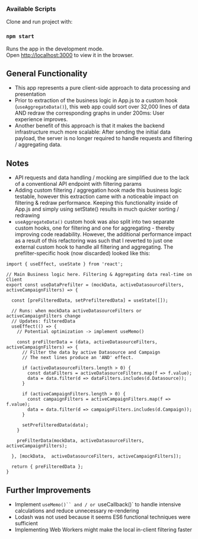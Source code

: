### Available Scripts

Clone and run project with:

### `npm start`

Runs the app in the development mode.<br />
Open [http://localhost:3000](http://localhost:3000) to view it in the browser.

## General Functionality

- This app represents a pure client-side approach to data processing and presentation
- Prior to extraction of the business logic in App.js to a custom hook (`useAggregateData()`), this web app could sort over 32,000 lines of data AND redraw the corresponding graphs in under 200ms: User experience improves.
- Another benefit of this approach is that it makes the backend infrastructure much more scalable: After sending the initial data payload, the server is no longer required to handle requests and filtering / aggregating data.

## Notes

- API requests and data handling / mocking are simplified due to the lack of a conventional API endpoint with filtering params
- Adding custom filtering / aggregation hook made this business logic testable, however this extraction came with a noticeable impact on filtering & redraw performance. Keeping this functionality inside of App.js and simply using setState() results in much quicker sorting / redrawing
- `useAggregateData()` custom hook was also split into two separate custom hooks, one for filtering and one for aggregating - thereby improving code readability. However, the additional performance impact as a result of this refactoring was such that I reverted to just one external custom hook to handle all filtering and aggregating. The prefilter-specific hook (now discarded) looked like this:

```
import { useEffect, useState } from 'react';

// Main Business logic here. Filtering & Aggregating data real-time on Client
export const useDataPrefilter = (mockData, activeDatasourceFilters, activeCampaignFilters) => {

  const [preFilteredData, setPrefilteredData] = useState([]);

  // Runs: when mockData activeDatasourceFilters or activeCampaignFilters change
  // Updates: filteredData
  useEffect(() => {
    // Potential optimization -> implement useMemo()

    const preFilterData = (data, activeDatasourceFilters, activeCampaignFilters) => {
      // Filter the data by active Datasource and Campaign
      // The next lines produce an 'AND' effect.

      if (activeDatasourceFilters.length > 0) {
        const dataFilters = activeDatasourceFilters.map(f => f.value);
        data = data.filter(d => dataFilters.includes(d.Datasource));
      }

      if (activeCampaignFilters.length > 0) {
        const campaignFilters = activeCampaignFilters.map(f => f.value);
        data = data.filter(d => campaignFilters.includes(d.Campaign));
      }

      setPrefilteredData(data);
    }

    preFilterData(mockData, activeDatasourceFilters, activeCampaignFilters);

  }, [mockData,  activeDatasourceFilters, activeCampaignFilters]);

  return { preFilteredData };
}

```

## Further Improvements

- Implement `useMemo()`` and / or `useCallback()` to handle intensive calculations and reduce unnecessary re-rendering
- Lodash was not used because it seems ES6 functional techniques were sufficient
- Implementing Web Workers might make the local in-client filtering faster
